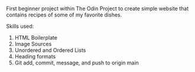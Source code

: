 First beginner project within The Odin Project to create simple website that contains recipes of some of my favorite dishes.

Skills used:
1. HTML Boilerplate
2. Image Sources
3. Unordered and Ordered Lists
4. Heading formats
5. Git add, commit, message, and push to origin main